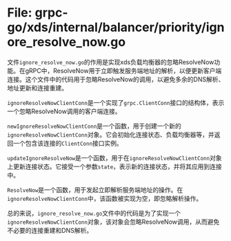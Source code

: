 # File: grpc-go/xds/internal/balancer/priority/ignore_resolve_now.go

文件`ignore_resolve_now.go`的作用是实现xds负载均衡器的忽略ResolveNow功能。在gRPC中，ResolveNow用于立即触发服务端地址的解析，以便更新客户端连接。这个文件中的代码用于忽略ResolveNow的调用，以避免多余的DNS解析、地址更新和连接重建。

`ignoreResolveNowClientConn`是一个实现了`grpc.ClientConn`接口的结构体，表示一个忽略ResolveNow调用的客户端连接。

`newIgnoreResolveNowClientConn`是一个函数，用于创建一个新的`ignoreResolveNowClientConn`对象。它会初始化连接状态、负载均衡器等，并返回一个包含该连接的`ClientConn`接口实例。

`updateIgnoreResolveNow`是一个函数，用于在`ignoreResolveNowClientConn`对象上更新连接状态。它接受一个参数`state`，表示新的连接状态，并将其应用到连接中。

`ResolveNow`是一个函数，用于发起立即解析服务端地址的操作。在`ignoreResolveNowClientConn`中，该函数被实现为空，即忽略解析操作。

总的来说，`ignore_resolve_now.go`文件中的代码是为了实现一个`ignoreResolveNowClientConn`对象，该对象会忽略ResolveNow调用，从而避免不必要的连接重建和DNS解析。

